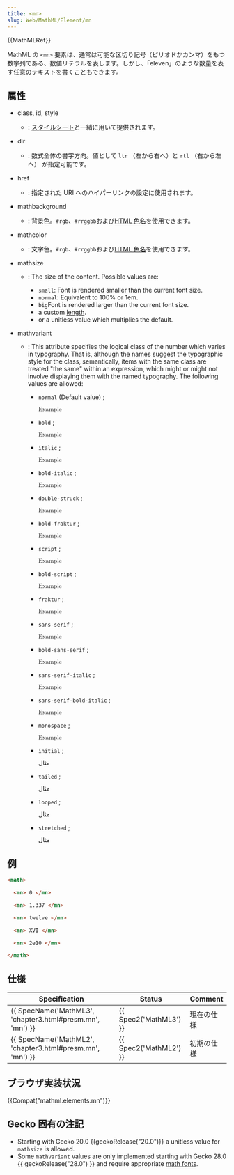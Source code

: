 ```yaml
---
title: <mn>
slug: Web/MathML/Element/mn
---
```

{{MathMLRef}}

MathML の `<mn>` 要素は、通常は可能な区切り記号（ピリオドかカンマ）をもつ数字列である、数値リテラルを表します。しかし、「eleven」のような数量を表す任意のテキストを書くこともできます。

## 属性

- class, id, style
  - : [スタイルシート](/ja/docs/CSS)と一緒に用いて提供されます。
- dir
  - : 数式全体の書字方向。値として `ltr` （左から右へ）と `rtl` （右から左へ） が指定可能です。
- href
  - : 指定された URI へのハイパーリンクの設定に使用されます。
- mathbackground
  - : 背景色。`#rgb`、`#rrggbb`および[HTML 色名](/ja/docs/CSS/color_value#Color_Keywords)を使用できます。
- mathcolor
  - : 文字色。`#rgb`、`#rrggbb`および[HTML 色名](/ja/docs/CSS/color_value#Color_Keywords)を使用できます。
- mathsize

  - : The size of the content. Possible values are:

    - `small`: Font is rendered smaller than the current font size.
    - `normal`: Equivalent to 100% or 1em.
    - `big`Font is rendered larger than the current font size.
    - a custom [length](/ja/docs/CSS/length).
    - or a unitless value which multiplies the default.

- mathvariant

  - : This attribute specifies the logical class of the number which varies in typography. That is, although the names suggest the typographic style for the class, semantically, items with the same class are treated "the same" within an expression, which might or might not involve displaying them with the named typography. The following values are allowed:

    - `normal` (Default value) ;&#x20;

      <math><mn mathvariant="normal">Example</mn></math>

    - `bold` ;&#x20;

      <math><mn mathvariant="bold">Example</mn></math>

    - `italic` ;&#x20;

      <math><mn mathvariant="italic">Example</mn></math>

    - `bold-italic` ;&#x20;

      <math><mn mathvariant="bold-italic">Example</mn></math>

    <!---->

    - `double-struck` ;&#x20;

      <math><mn mathvariant="double-struck">Example</mn></math>

    - `bold-fraktur` ;&#x20;

      <math><mn mathvariant="bold-fraktur">Example</mn></math>

    - `script` ;&#x20;

      <math><mn mathvariant="script">Example</mn></math>

    - `bold-script` ;&#x20;

      <math><mn mathvariant="bold-script">Example</mn></math>

    - `fraktur` ;&#x20;

      <math><mn mathvariant="fraktur">Example</mn></math>

    <!---->

    - `sans-serif` ;&#x20;

      <math><mn mathvariant="sans-serif">Example</mn></math>

    - `bold-sans-serif` ;&#x20;

      <math><mn mathvariant="bold-sans-serif">Example</mn></math>

    - `sans-serif-italic` ;&#x20;

      <math><mn mathvariant="sans-serif-italic">Example</mn></math>

    - `sans-serif-bold-italic` ;&#x20;

      <math><mn mathvariant="sans-serif-bold-italic">Example</mn></math>

    - `monospace` ;&#x20;

      <math><mn mathvariant="monospace">Example</mn></math>

    <!---->

    - `initial` ;&#x20;

      <math><mn mathvariant="initial">مثال</mn></math>

    - `tailed` ;&#x20;

      <math><mn mathvariant="tailed">مثال</mn></math>

    - `looped` ;&#x20;

      <math><mn mathvariant="looped">مثال</mn></math>

    - `stretched` ;&#x20;

      <math><mn mathvariant="stretched">مثال</mn></math>

## 例

```html
<math>

  <mn> 0 </mn>

  <mn> 1.337 </mn>

  <mn> twelve </mn>

  <mn> XVI </mn>

  <mn> 2e10 </mn>

</math>
```

## 仕様

| Specification                                                                | Status                       | Comment    |
| ---------------------------------------------------------------------------- | ---------------------------- | ---------- |
| {{ SpecName('MathML3', 'chapter3.html#presm.mn', 'mn') }} | {{ Spec2('MathML3') }} | 現在の仕様 |
| {{ SpecName('MathML2', 'chapter3.html#presm.mn', 'mn') }} | {{ Spec2('MathML2') }} | 初期の仕様 |

## ブラウザ実装状況

{{Compat("mathml.elements.mn")}}

## Gecko 固有の注記

- Starting with Gecko 20.0 {{geckoRelease("20.0")}} a unitless value for `mathsize` is allowed.
- Some `mathvariant` values are only implemented starting with Gecko 28.0 {{ geckoRelease("28.0") }} and require appropriate [math fonts](/ja/docs/Mozilla/MathML_Project/Fonts).
